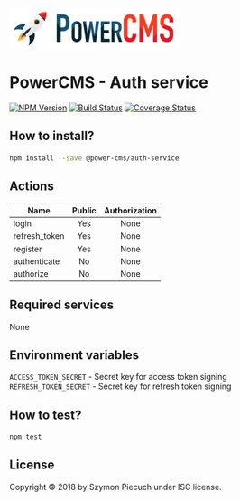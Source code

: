 ![PowerCms](docs/logo-small.png)

# PowerCMS - Auth service

[![NPM Version](https://img.shields.io/npm/v/@power-cms/auth-service.svg)](https://www.npmjs.com/package/@power-cms/auth-service)
[![Build Status](https://travis-ci.com/power-cms/auth-service.svg?branch=master)](https://travis-ci.com/power-cms/auth-service)
[![Coverage Status](https://coveralls.io/repos/github/power-cms/auth-service/badge.svg)](https://coveralls.io/github/power-cms/auth-service)

## How to install?

```bash
npm install --save @power-cms/auth-service
```

## Actions

| Name          | Public | Authorization |
|---------------|:------:|:-------------:|
| login         | Yes    | None          |
| refresh_token | Yes    | None          |
| register      | Yes    | None          |
| authenticate  | No     | None          |
| authorize     | No     | None          |

## Required services

None

## Environment variables

`ACCESS_TOKEN_SECRET` - Secret key for access token signing\
`REFRESH_TOKEN_SECRET` - Secret key for refresh token signing

## How to test?

```bash
npm test
```

## License

Copyright &copy; 2018 by Szymon Piecuch under ISC license.
